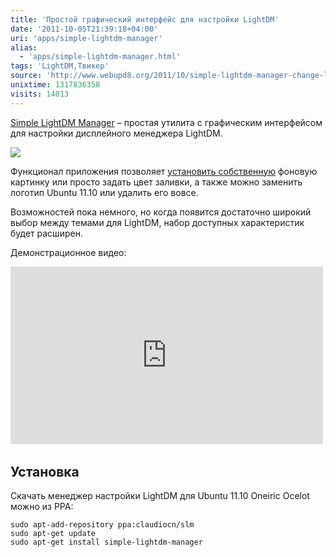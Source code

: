 ```yaml
---
title: 'Простой графический интерфейс для настройки LightDM'
date: '2011-10-05T21:39:18+04:00'
uri: 'apps/simple-lightdm-manager'
alias: 
  - 'apps/simple-lightdm-manager.html'
tags: 'LightDM,Твикер'
source: 'http://www.webupd8.org/2011/10/simple-lightdm-manager-change-lightdm.html'
unixtime: 1317836358
visits: 14013
---
```

[Simple LightDM Manager](https://launchpad.net/%7Eclaudiocn/+archive/slm/+packages) – простая утилита с графическим интерфейсом для настройки дисплейного менеджера LightDM.

[![](img/2011/10/05/21-00/lightdm-6214395337-o.jpg)](img/2011/10/05/21-00/lightdm-6214395337-o.jpg)

Функционал приложения позволяет [установить собственную](articles/how-to-change-lightdm-login-screen) фоновую картинку или просто задать цвет заливки, а также можно заменить логотип Ubuntu 11.10 или удалить его вовсе.

Возможностей пока немного, но когда появится достаточно широкий выбор между темами для LightDM, набор доступных характеристик будет расширен.

Демонстрационное видео:

<iframe width="500" height="284" src="https://www.youtube.com/embed/wAVvTsXejrg" frameborder="0" allowfullscreen=""></iframe> 

## Установка

Скачать менеджер настройки LightDM для Ubuntu 11.10 Oneiric Ocelot можно из PPA:

```
sudo apt-add-repository ppa:claudiocn/slm 
sudo apt-get update 
sudo apt-get install simple-lightdm-manager
```
